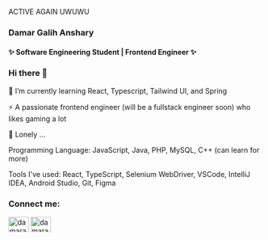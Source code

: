 

<!--
**damaranshary/damaranshary** is a ✨ _special_ ✨ repository because its `README.md` (this file) appears on your GitHub profile.

Here are some ideas to get you started:

- 🔭 I’m currently working on ...
- 🌱 I’m currently learning ...
- 👯 I’m looking to collaborate on ...
- 🤔 I’m looking for help with ...
- 💬 Ask me about ...
- 📫 How to reach me: ...
- 😄 Pronouns: ...
- ⚡ Fun fact: ...
-->
ACTIVE AGAIN UWUWU


### Damar Galih Anshary
#### ✨ Software Engineering Student | Frontend Engineer ✨

### Hi there 👋

🌱 I’m currently learning React, Typescript, Tailwind UI, and Spring

⚡ A passionate frontend engineer (will be a fullstack engineer soon) who likes gaming a lot

🤔 Lonely ...

Programming Language: JavaScript, Java, PHP, MySQL, C++ (can learn for more)

Tools I've used: React, TypeScript, Selenium WebDriver, VSCode, IntelliJ IDEA, Android Studio, Git, Figma

### Connect me: 
<div align="left">
<a href="https://linkedin.com/in/damaranshary" target="blank"><img align="center" src="https://raw.githubusercontent.com/rahuldkjain/github-profile-readme-generator/master/src/images/icons/Social/linked-in-alt.svg" alt="damaranshary" height="30" width="40" /></a>
<a href="https://instagram.com/damaranshary" target="blank"><img align="center" src="https://raw.githubusercontent.com/rahuldkjain/github-profile-readme-generator/master/src/images/icons/Social/instagram.svg" alt="damaranshary" height="30" width="40" /></a>
</div>

